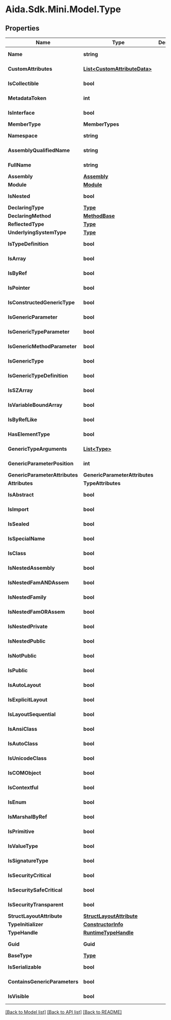 # Aida.Sdk.Mini.Model.Type

## Properties

Name | Type | Description | Notes
------------ | ------------- | ------------- | -------------
**Name** | **string** |  | [optional] [readonly] 
**CustomAttributes** | [**List&lt;CustomAttributeData&gt;**](CustomAttributeData.md) |  | [optional] [readonly] 
**IsCollectible** | **bool** |  | [optional] [readonly] 
**MetadataToken** | **int** |  | [optional] [readonly] 
**IsInterface** | **bool** |  | [optional] [readonly] 
**MemberType** | **MemberTypes** |  | [optional] 
**Namespace** | **string** |  | [optional] [readonly] 
**AssemblyQualifiedName** | **string** |  | [optional] [readonly] 
**FullName** | **string** |  | [optional] [readonly] 
**Assembly** | [**Assembly**](Assembly.md) |  | [optional] 
**Module** | [**Module**](Module.md) |  | [optional] 
**IsNested** | **bool** |  | [optional] [readonly] 
**DeclaringType** | [**Type**](Type.md) |  | [optional] 
**DeclaringMethod** | [**MethodBase**](MethodBase.md) |  | [optional] 
**ReflectedType** | [**Type**](Type.md) |  | [optional] 
**UnderlyingSystemType** | [**Type**](Type.md) |  | [optional] 
**IsTypeDefinition** | **bool** |  | [optional] [readonly] 
**IsArray** | **bool** |  | [optional] [readonly] 
**IsByRef** | **bool** |  | [optional] [readonly] 
**IsPointer** | **bool** |  | [optional] [readonly] 
**IsConstructedGenericType** | **bool** |  | [optional] [readonly] 
**IsGenericParameter** | **bool** |  | [optional] [readonly] 
**IsGenericTypeParameter** | **bool** |  | [optional] [readonly] 
**IsGenericMethodParameter** | **bool** |  | [optional] [readonly] 
**IsGenericType** | **bool** |  | [optional] [readonly] 
**IsGenericTypeDefinition** | **bool** |  | [optional] [readonly] 
**IsSZArray** | **bool** |  | [optional] [readonly] 
**IsVariableBoundArray** | **bool** |  | [optional] [readonly] 
**IsByRefLike** | **bool** |  | [optional] [readonly] 
**HasElementType** | **bool** |  | [optional] [readonly] 
**GenericTypeArguments** | [**List&lt;Type&gt;**](Type.md) |  | [optional] [readonly] 
**GenericParameterPosition** | **int** |  | [optional] [readonly] 
**GenericParameterAttributes** | **GenericParameterAttributes** |  | [optional] 
**Attributes** | **TypeAttributes** |  | [optional] 
**IsAbstract** | **bool** |  | [optional] [readonly] 
**IsImport** | **bool** |  | [optional] [readonly] 
**IsSealed** | **bool** |  | [optional] [readonly] 
**IsSpecialName** | **bool** |  | [optional] [readonly] 
**IsClass** | **bool** |  | [optional] [readonly] 
**IsNestedAssembly** | **bool** |  | [optional] [readonly] 
**IsNestedFamANDAssem** | **bool** |  | [optional] [readonly] 
**IsNestedFamily** | **bool** |  | [optional] [readonly] 
**IsNestedFamORAssem** | **bool** |  | [optional] [readonly] 
**IsNestedPrivate** | **bool** |  | [optional] [readonly] 
**IsNestedPublic** | **bool** |  | [optional] [readonly] 
**IsNotPublic** | **bool** |  | [optional] [readonly] 
**IsPublic** | **bool** |  | [optional] [readonly] 
**IsAutoLayout** | **bool** |  | [optional] [readonly] 
**IsExplicitLayout** | **bool** |  | [optional] [readonly] 
**IsLayoutSequential** | **bool** |  | [optional] [readonly] 
**IsAnsiClass** | **bool** |  | [optional] [readonly] 
**IsAutoClass** | **bool** |  | [optional] [readonly] 
**IsUnicodeClass** | **bool** |  | [optional] [readonly] 
**IsCOMObject** | **bool** |  | [optional] [readonly] 
**IsContextful** | **bool** |  | [optional] [readonly] 
**IsEnum** | **bool** |  | [optional] [readonly] 
**IsMarshalByRef** | **bool** |  | [optional] [readonly] 
**IsPrimitive** | **bool** |  | [optional] [readonly] 
**IsValueType** | **bool** |  | [optional] [readonly] 
**IsSignatureType** | **bool** |  | [optional] [readonly] 
**IsSecurityCritical** | **bool** |  | [optional] [readonly] 
**IsSecuritySafeCritical** | **bool** |  | [optional] [readonly] 
**IsSecurityTransparent** | **bool** |  | [optional] [readonly] 
**StructLayoutAttribute** | [**StructLayoutAttribute**](StructLayoutAttribute.md) |  | [optional] 
**TypeInitializer** | [**ConstructorInfo**](ConstructorInfo.md) |  | [optional] 
**TypeHandle** | [**RuntimeTypeHandle**](RuntimeTypeHandle.md) |  | [optional] 
**Guid** | **Guid** |  | [optional] [readonly] 
**BaseType** | [**Type**](Type.md) |  | [optional] 
**IsSerializable** | **bool** |  | [optional] [readonly] 
**ContainsGenericParameters** | **bool** |  | [optional] [readonly] 
**IsVisible** | **bool** |  | [optional] [readonly] 

[[Back to Model list]](../README.md#documentation-for-models) [[Back to API list]](../README.md#documentation-for-api-endpoints) [[Back to README]](../README.md)


